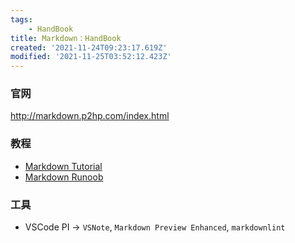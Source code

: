 ```yaml
---
tags: 
    - HandBook
title: Markdown：HandBook
created: '2021-11-24T09:23:17.619Z'
modified: '2021-11-25T03:52:12.423Z'
---
```


### 官网

<http://markdown.p2hp.com/index.html>

### 教程

- [Markdown Tutorial](http://markdown.p2hp.com/basic-syntax/)
- [Markdown Runoob](https://www.runoob.com/markdown/md-tutorial.html)

### 工具

- VSCode PI -> `VSNote`, `Markdown Preview Enhanced`, `markdownlint`
